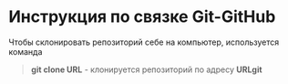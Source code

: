 # Инструкция по связке Git-GitHub

Чтобы склонировать репозиторий себе на компьютер, используется команда
> **git clone URL** - клонируется репозиторий по адресу **URLgit**
